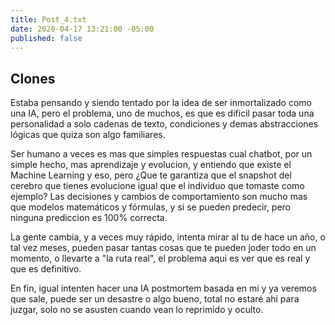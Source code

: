 ```yaml
---
title: Post_4.txt
date: 2020-04-17 13:21:00 -05:00
published: false
---
```


## Clones

Estaba pensando y siendo tentado por la idea de ser inmortalizado como una IA, pero el problema, uno de muchos, es que es dificil pasar toda una personalidad a solo cadenas de texto, condiciones y demas abstracciones lógicas que quiza son algo familiares.

Ser humano a veces es mas que simples respuestas cual chatbot, por un simple hecho, mas aprendizaje y evolucion, y entiendo que existe el Machine Learning y eso, pero ¿Que te garantiza que el snapshot del cerebro que tienes evolucione igual que el individuo que tomaste como ejemplo? Las decisiones y cambios de comportamiento son mucho mas que modelos matemáticos y fórmulas, y si se pueden predecir, pero ninguna prediccion es 100% correcta.

La gente cambia, y a veces muy rápido, intenta mirar al tu de hace un año, o tal vez meses, pueden pasar tantas cosas que te pueden joder todo en un momento, o llevarte a "la ruta real", el problema aqui es ver que es real y que es definitivo.

En fin, igual intenten hacer una IA postmortem basada en mi y ya veremos que sale, puede ser un desastre o algo bueno, total no estaré ahi para juzgar, solo no se asusten cuando vean lo reprimido y oculto.